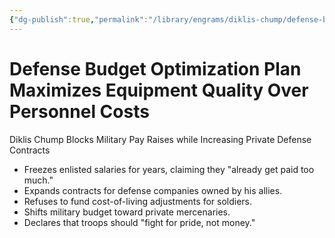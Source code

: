 ```yaml
---
{"dg-publish":true,"permalink":"/library/engrams/diklis-chump/defense-budget-optimization-plan-maximizes-equipment-quality-over-personnel-costs/","tags":["DC/Military","DC/AS1"]}
---
```


# Defense Budget Optimization Plan Maximizes Equipment Quality Over Personnel Costs
Diklis Chump Blocks Military Pay Raises while Increasing Private Defense Contracts
- Freezes enlisted salaries for years, claiming they "already get paid too much."  
- Expands contracts for defense companies owned by his allies.  
- Refuses to fund cost-of-living adjustments for soldiers.  
- Shifts military budget toward private mercenaries.  
- Declares that troops should "fight for pride, not money."
